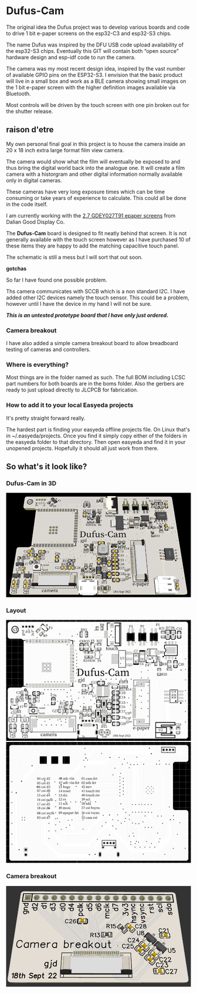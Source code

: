 # Dufus-Cam

The original idea the Dufus project was to develop various boards and code to drive 1 bit e-paper screens on the esp32-C3 and esp32-S3 chips.

The name Dufus was inspired by the DFU USB code upload availability of the esp32-S3 chips.
Eventually this GIT will contain both “open source” hardware design and esp-idf code to run the camera.

The camera was my most recent design idea, inspired by the vast number of available GPIO pins on the ESP32-S3.
I envision that the basic product will live in a small box and work as a BLE camera showing small images on the 1 bit e-paper screen with the higher definition images available via Bluetooth.

Most controls will be driven by the touch screen with one pin broken out for the shutter release.


## raison d'etre

My own personal final goal in this project is to house the camera inside an 20 x 18 inch extra large format film view camera.

The camera would show what the film will eventually be exposed to and thus bring the digital world back into the analogue one. It will create a film camera with a historgram and other digital information normally available only in digital cameras.

These cameras have very long exposure times which can be time consuming or take years of experience to calculate. This could all be done in the code itself. 

I am currently working with the [2.7 GDEY027T91 epaper screens](https://www.good-display.com/product/432.html) from Dalian Good Display Co. 



The **Dufus-Cam** board is designed to fit neatly behind that screen.
It is not generally available with the touch screen however as I have purchased 10 of these items they are happy to add
the matching capacitive touch panel.

The schematic is still a mess but I will sort that out soon.

**gotchas**

So far I have found one possible problem.

Ths camera communicates with SCCB which is a non standard I2C. I have added other I2C devices namely the touch sensor. This could be a problem, however until I have the device in my hand I will not be sure.


***This is an untested prototype board that I have only just ordered.***

### Camera breakout

I have also added a simple camera breakout board to allow breadboard testing of cameras and controllers.

### Where is everything?
Most things are in the folder named as such.
The full BOM including LCSC part numbers for both boards are in the boms folder.
Also the gerbers are ready to just upload directly to JLCPCB for fabrication.

### How to add it to your local Easyeda projects

It's pretty straight forward really. 

The hardest part is finding your easyeda offline projects file. On Linux that's in ~/.easyeda/projects. Once you find it simply copy either of the folders in the easyeda folder to that directory. Then open easyeda and find it in your unopened projects. Hopefully it should all just work from there.

## So what's it look like?
### Dufus-Cam in 3D
![Dufus-Cam 3D](./images/3D.png)

### Layout
![Dufus-Cam top side](./images/Top.png)
![Dufus-Cam bottom side](./images/Bottom.png)

### Camera breakout
![Camera breakout](./images/breakout.png)


